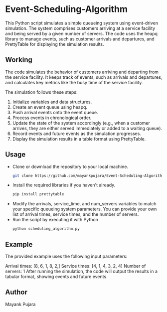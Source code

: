 # Event-Scheduling-Algorithm
This Python script simulates a simple queueing system using event-driven simulation. The system comprises customers arriving at a service facility and being served by a given number of servers. The code uses the heapq library to manage events, such as customer arrivals and departures, and PrettyTable for displaying the simulation results.

## Working
The code simulates the behavior of customers arriving and departing from the service facility. It keeps track of events, such as arrivals and departures, and calculates key metrics like the busy time of the service facility.

The simulation follows these steps:

1. Initialize variables and data structures.
2. Create an event queue using heapq.
3. Push arrival events onto the event queue.
4. Process events in chronological order.
5. Update the state of the system accordingly (e.g., when a customer arrives, they are either served immediately or added to a waiting queue).
6. Record events and future events as the simulation progresses.
7. Display the simulation results in a table format using PrettyTable.

## Usage
- Clone or download the repository to your local machine.
  ```sh
  git clone https://github.com/mayankpujara/Event-Scheduling-Algorithm.git
- Install the required libraries if you haven't already.
  ```sh
  pip install prettytable
- Modify the arrivals, service_time, and num_servers variables to match your specific queueing system parameters. You can provide your own list of arrival times, service times, and the number of servers.
- Run the script by executing it with Python
  ```sh
  python scheduling_algorithm.py

## Example
The provided example uses the following input parameters:

Arrival times: [8, 6, 1, 8, 2,]
Service times: [4, 1, 4, 3, 2, 4]
Number of servers: 1
After running the simulation, the code will output the results in a tabular format, showing events and future events.

## Author
Mayank Pujara
